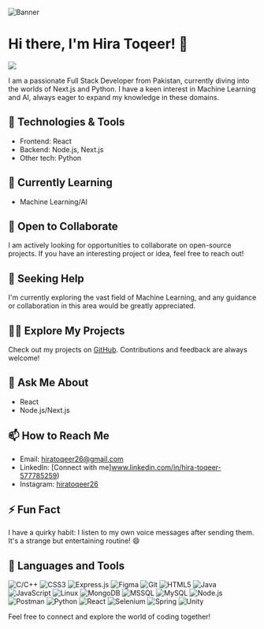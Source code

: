 ![Banner](https://images.unsplash.com/photo-1691085465046-807f880ba9d7?q=80&w=1780&auto=format&fit=crop&ixlib=rb-4.0.3&ixid=M3wxMjA3fDB8MHxwaG90by1wYWdlfHx8fGVufDB8fHx8fA%3D%3D)

# Hi there, I'm Hira Toqeer! 👋

![](https://komarev.com/ghpvc/?username=HIRATOQEER&color=green)

I am a passionate Full Stack Developer from Pakistan, currently diving into the worlds of Next.js and Python. I have a keen interest in Machine Learning and AI, always eager to expand my knowledge in these domains.

## 🔧 Technologies & Tools
- Frontend: React
- Backend: Node.js, Next.js
- Other tech: Python

## 🌱 Currently Learning
- Machine Learning/AI

## 👯 Open to Collaborate
I am actively looking for opportunities to collaborate on open-source projects. If you have an interesting project or idea, feel free to reach out!

## 🤔 Seeking Help
I'm currently exploring the vast field of Machine Learning, and any guidance or collaboration in this area would be greatly appreciated.

## 👨‍💻 Explore My Projects
Check out my projects on [GitHub](https://github.com/HIRATOQEER). Contributions and feedback are always welcome!

## 💬 Ask Me About
- React
- Node.js/Next.js

## 📫 How to Reach Me
- Email: hiratoqeer26@gmail.com
- LinkedIn: [Connect with me]www.linkedin.com/in/hira-toqeer-577785259)
- Instagram: [hiratoqeer26](https://www.instagram.com/hiratoqeer26/?utm_source=qr&igsh=NHNuanl4a2Q1OTE0)

## ⚡ Fun Fact
I have a quirky habit: I listen to my own voice messages after sending them. It's a strange but entertaining routine! 😄
## 🚀 Languages and Tools
![C/C++](https://img.icons8.com/color/48/000000/c-plus-plus-logo.png) ![CSS3](https://img.icons8.com/color/48/000000/css3.png) ![Express.js](https://img.icons8.com/color/48/000000/express.png) ![Figma](https://img.icons8.com/color/48/000000/figma.png) ![Git](https://img.icons8.com/color/48/000000/git.png) ![HTML5](https://img.icons8.com/color/48/000000/html-5.png) ![Java](https://img.icons8.com/color/48/000000/java.png) ![JavaScript](https://img.icons8.com/color/48/000000/javascript.png) ![Linux](https://img.icons8.com/color/48/000000/linux.png) ![MongoDB](https://img.icons8.com/color/48/000000/mongodb.png) ![MSSQL](https://img.icons8.com/color/48/000000/microsoft-sql-server.png) ![MySQL](https://img.icons8.com/color/48/000000/mysql.png) ![Node.js](https://img.icons8.com/color/48/000000/nodejs.png) ![Postman](https://img.icons8.com/color/48/000000/postman-api.png) ![Python](https://img.icons8.com/color/48/000000/python.png) ![React](https://img.icons8.com/color/48/000000/react.png) ![Selenium](https://img.icons8.com/color/48/000000/selenium-test-automation.png) ![Spring](https://img.icons8.com/color/48/000000/spring-logo.png) ![Unity](https://img.icons8.com/color/48/000000/unity.png)

Feel free to connect and explore the world of coding together! 
